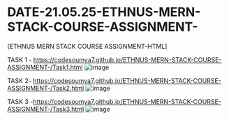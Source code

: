 # DATE-21.05.25-ETHNUS-MERN-STACK-COURSE-ASSIGNMENT-
[ETHNUS MERN STACK COURSE ASSIGNMENT-HTML]

TASK 1 - https://codesoumya7.github.io/ETHNUS-MERN-STACK-COURSE-ASSIGNMENT-/Task1.html
![image](https://github.com/user-attachments/assets/cbafabb4-9790-4b6d-967f-f77ff140f0c7)


TASK 2- https://codesoumya7.github.io/ETHNUS-MERN-STACK-COURSE-ASSIGNMENT-/Task2.html 
![image](https://github.com/user-attachments/assets/1a3884f8-8099-4c60-aa64-5b688824b2c7)


TASK 3 -https://codesoumya7.github.io/ETHNUS-MERN-STACK-COURSE-ASSIGNMENT-/Task3.html 
![image](https://github.com/user-attachments/assets/235b98cc-ce7e-4493-9f23-0b560859c056)
